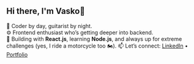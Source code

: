 ## Hi there, I'm Vasko👋

🎸 Coder by day, guitarist by night.  
⚙️ Frontend enthusiast who’s getting deeper into backend.  
🚀 Building with **React.js**, learning **Node.js**, and always up for extreme challenges (yes, I ride a motorcycle too 🏍️). 
📫 Let’s connect: [LinkedIn](https://www.linkedin.com/in/vasil-nikolov-bb8696a6/) • [Portfolio](https://www.vasilnikolov.bg/)
<!--
**eqinox/eqinox** is a ✨ _special_ ✨ repository because its `README.md` (this file) appears on your GitHub profile.

Here are some ideas to get you started:

- 🔭 I’m currently working on ...
- 🌱 I’m currently learning ...
- 👯 I’m looking to collaborate on ...
- 🤔 I’m looking for help with ...
- 💬 Ask me about ...
- 📫 How to reach me: ...
- 😄 Pronouns: ...
- ⚡ Fun fact: ...
-->
